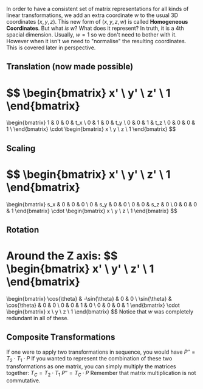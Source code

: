 In order to have a consistent set of matrix representations for all kinds of linear transformations, we add an extra coordinate $w$ to the usual 3D coordinates $(x, y, z)$. This new form of $(x, y, z, w)$ is called **Homogeneous Coordinates**.
But what *is* $w$? What does it represent? In truth, it is a 4th spacial dimension.
Usually, $w=1$ so we don't need to bother with it. However when it isn't we need to "normalise" the resulting coordinates. This is covered later in perspective.
## Translation (now made possible)
$$
\begin{bmatrix}
x' \\ y' \\ z' \\ 1
\end{bmatrix}
=
\begin{bmatrix}
1 & 0 & 0 & t_x \\
0 & 1 & 0 & t_y \\
0 & 0 & 1 & t_z \\
0 & 0 & 0 & 1 \\
\end{bmatrix}
\cdot
\begin{bmatrix}
x \\ y \\ z \\ 1
\end{bmatrix}
$$
## Scaling
$$
\begin{bmatrix}
x' \\ y' \\ z' \\ 1
\end{bmatrix}
=
\begin{bmatrix}
s_x & 0 & 0 & 0 \\
0 & s_y & 0 & 0 \\
0 & 0 & s_z & 0 \\
0 & 0 & 0 & 1
\end{bmatrix}
\cdot
\begin{bmatrix}
x \\ y \\ z \\ 1
\end{bmatrix}
$$
## Rotation
Around the Z axis:
$$
\begin{bmatrix}
x' \\ y' \\ z' \\ 1
\end{bmatrix}
=
\begin{bmatrix}
\cos{\theta} & -\sin{\theta} & 0 & 0 \\
\sin{\theta} & \cos{\theta} & 0 & 0 \\
0 & 0 & 1 & 0 \\
0 & 0 & 0 & 1
\end{bmatrix}
\cdot
\begin{bmatrix}
x \\ y \\ z \\ 1
\end{bmatrix}
$$
Notice that $w$ was completely redundant in all of these.

## Composite Transformations
If one were to apply two transformations in sequence, you would have
$P'' = T_2 \cdot T_1 \cdot P$
If you wanted to represent the combination of these two transformations as one matrix, you can simply multiply the matrices together:
$T_C = T_2 \cdot T_1$
$P'' = T_C \cdot P$
Remember that matrix multiplication is not commutative.